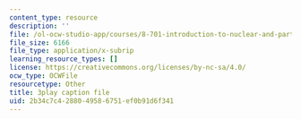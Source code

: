 ```yaml
---
content_type: resource
description: ''
file: /ol-ocw-studio-app/courses/8-701-introduction-to-nuclear-and-particle-physics-fall-2020/2b34c7c4288049586751ef0b91d6f341_Xwr97XAqaaU.srt
file_size: 6166
file_type: application/x-subrip
learning_resource_types: []
license: https://creativecommons.org/licenses/by-nc-sa/4.0/
ocw_type: OCWFile
resourcetype: Other
title: 3play caption file
uid: 2b34c7c4-2880-4958-6751-ef0b91d6f341
---
```

